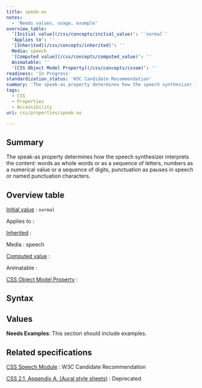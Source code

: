 ```yaml
---
title: speak-as
notes:
  - 'Needs values, usage, example'
overview_table:
  '[Initial value](/css/concepts/initial_value)': '`normal`'
  'Applies to': ''
  '[Inherited](/css/concepts/inherited)': ''
  Media: speech
  '[Computed value](/css/concepts/computed_value)': ''
  Animatable: ''
  '[CSS Object Model Property](/css/concepts/cssom)': ''
readiness: 'In Progress'
standardization_status: 'W3C Candidate Recommendation'
summary: 'The speak-as property determines how the speech synthesizer interprets the content: words as whole words or as a sequence of letters,  numbers as a numerical value or a sequence of digits, punctuation as pauses in speech or named punctuation characters.'
tags:
  - CSS
  - Properties
  - Accessibility
uri: css/properties/speak-as

---
```

## Summary

The speak-as property determines how the speech synthesizer interprets the content: words as whole words or as a sequence of letters, numbers as a numerical value or a sequence of digits, punctuation as pauses in speech or named punctuation characters.

## Overview table

[Initial value](/css/concepts/initial_value)
:   `normal`

Applies to
:

[Inherited](/css/concepts/inherited)
:

Media
:   speech

[Computed value](/css/concepts/computed_value)
:

Animatable
:

[CSS Object Model Property](/css/concepts/cssom)
:

## Syntax

## Values

**Needs Examples**: This section should include examples.

## Related specifications

[CSS Speech Module](http://www.w3.org/TR/css3-speech/#speaking-props-speak-as)
:   W3C Candidate Recommendation

[CSS 2.1, Appendix A. (Aural style sheets)](http://www.w3.org/TR/CSS21/aural.html)
:   Deprecated

